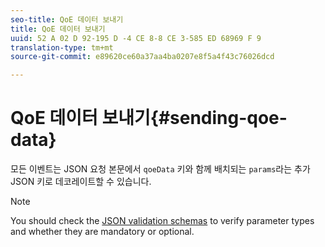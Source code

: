 ```yaml
---
seo-title: QoE 데이터 보내기
title: QoE 데이터 보내기
uuid: 52 A 02 D 92-195 D -4 CE 8-8 CE 3-585 ED 68969 F 9
translation-type: tm+mt
source-git-commit: e89620ce60a37aa4ba0207e8f5a4f43c76026dcd

---
```



# QoE 데이터 보내기{#sending-qoe-data}

모든 이벤트는 JSON 요청 본문에서 `qoeData` 키와 함께 배치되는 `params`라는 추가 JSON 키로 데코레이트할 수 있습니다.

>[!NOTE]
>
>You should check the [JSON validation schemas](/help/media-collection-api/mc-api-impl/mc-api-validate-reqs.md) to verify parameter types and whether they are mandatory or optional.

